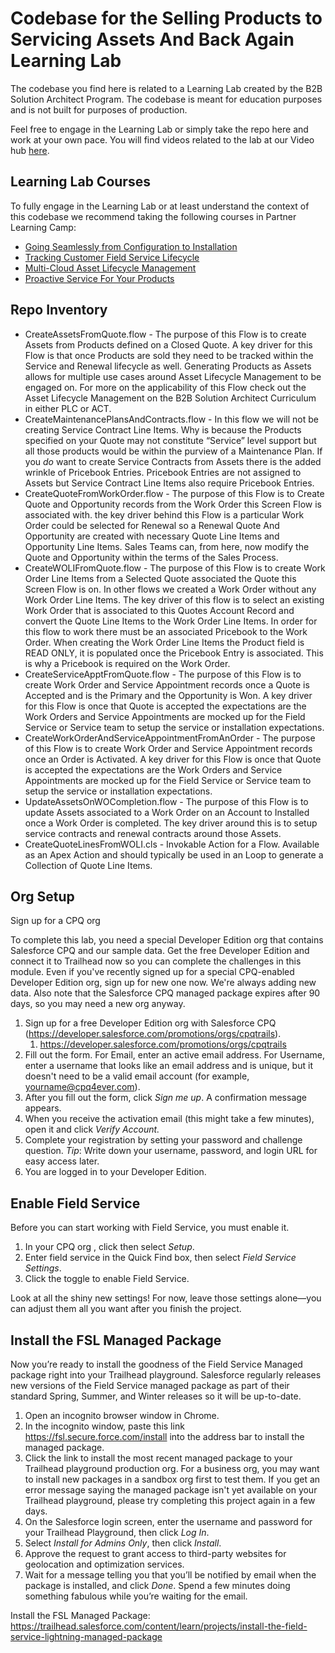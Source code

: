 # Codebase for the Selling Products to Servicing Assets And Back Again Learning Lab 

The codebase you find here is related to a Learning Lab created by the B2B Solution Architect Program. The codebase is meant for education purposes and is not built for purposes of production. 

Feel free to engage in the Learning Lab or simply take the repo here and work at your own pace. You will find videos related to the lab at our Video hub [here](https://b2bsa.hubs.vidyard.com/). 

## Learning Lab Courses

To fully engage in the Learning Lab or at least understand the context of this codebase we recommend taking the following courses in Partner Learning Camp:
* [Going Seamlessly from Configuration to Installation](https://sfdc.co/PLC-GoingSeamlessly)
* [Tracking Customer Field Service Lifecycle](https://sfdc.co/PLC-CustFieldServiceLifecycle)
* [Multi-Cloud Asset Lifecycle Management](https://sfdc.co/PLC-AssetLifecycle)
* [Proactive Service For Your Products](https://sfdc.co/PLC-ProactiveServiceProducts)


## Repo Inventory
* CreateAssetsFromQuote.flow - The purpose of this Flow is to create Assets from Products defined on a Closed Quote. A key driver for this Flow is that once Products are sold they need to be tracked within the Service and Renewal lifecycle as well. Generating Products as Assets allows for multiple use cases around Asset Lifecycle Management to be engaged on. For more on the applicability of this Flow check out the Asset Lifecycle Management on the B2B Solution Architect Curriculum in either PLC or ACT.
* CreateMaintenancePlansAndContracts.flow - In this flow we will not be creating Service Contract Line Items. Why is because the Products specified on your Quote may not constitute “Service” level support but all those products would be within the purview of a Maintenance Plan. If you *do* want to create Service Contracts from Assets there is the added wrinkle of Pricebook Entries. Pricebook Entries are not assigned to Assets but Service Contract Line Items also require Pricebook Entries. 
* CreateQuoteFromWorkOrder.flow - The purpose of this Flow is to Create Quote and Opportunity records from the Work Order this Screen Flow is associated with. the key driver behind this Flow is a particular Work Order could be selected for Renewal so a Renewal Quote And Opportunity are created with necessary Quote Line Items and Opportunity Line Items. Sales Teams can, from here, now modify the Quote and Opportunity within the terms of the Sales Process. 
* CreateWOLIFromQuote.flow - The purpose of this Flow is to create Work Order Line Items from a Selected Quote associated the Quote this Screen Flow is on. In other flows we created a Work Order without any Work Order Line Items. The key driver of this flow is to select an existing Work Order that is associated to this Quotes Account Record and convert the Quote Line Items to the Work Order Line Items. In order for this flow to work there must be an associated Pricebook to the Work Order. When creating the Work Order Line Items the Product field is READ ONLY, it is populated once the Pricebook Entry is associated. This is why a Pricebook is required on the Work Order.
* CreateServiceApptFromQuote.flow - The purpose of this Flow is to create Work Order and Service Appointment records once a Quote is Accepted and is the Primary and the Opportunity is Won. A key driver for this Flow is once that Quote is accepted the expectations are the Work Orders and Service Appointments are mocked up for the Field Service or Service team to setup the service or installation expectations. 
* CreateWorkOrderAndServiceAppointmentFromAnOrder - The purpose of this Flow is to create Work Order and Service Appointment records once an Order is Activated. A key driver for this Flow is once that Quote is accepted the expectations are the Work Orders and Service Appointments are mocked up for the Field Service or Service team to setup the service or installation expectations.
* UpdateAssetsOnWOCompletion.flow - The purpose of this Flow is to update Assets associated to a Work Order on an Account to Installed once a Work Order is completed. The key driver around this is to setup service contracts and renewal contracts around those Assets.
* CreateQuoteLinesFromWOLI.cls - Invokable Action for a Flow. Available as an Apex Action and should typically be used in an Loop to generate a Collection of Quote Line Items. 
 
## Org Setup

Sign up for a CPQ org

To complete this lab, you need a special Developer Edition org that contains Salesforce CPQ and our sample data. Get the free Developer Edition and connect it to Trailhead now so you can complete the challenges in this module.
Even if you've recently signed up for a special CPQ-enabled Developer Edition org, sign up for new one now. We're always adding new data. Also note that the Salesforce CPQ managed package expires after 90 days, so you may need a new org anyway.

1. Sign up for a free Developer Edition org with Salesforce CPQ (https://developer.salesforce.com/promotions/orgs/cpqtrails).
    1. https://developer.salesforce.com/promotions/orgs/cpqtrails
2. Fill out the form. For Email, enter an active email address. For Username, enter a username that looks like an email address and is unique, but it doesn't need to be a valid email account (for example, yourname@cpq4ever.com).
3. After you fill out the form, click *Sign me up*. A confirmation message appears.
4. When you receive the activation email (this might take a few minutes), open it and click *Verify Account.*
5. Complete your registration by setting your password and challenge question. *Tip*: Write down your username, password, and login URL for easy access later.
6. You are logged in to your Developer Edition.

## Enable Field Service

Before you can start working with Field Service, you must enable it.

1. In your CPQ org , click  then select *Setup*.
2. Enter field service in the Quick Find box, then select *Field Service Settings*.
3. Click the toggle to enable Field Service.

Look at all the shiny new settings! For now, leave those settings alone—you can adjust them all you want after you finish the project.

## Install the FSL Managed Package

Now you’re ready to install the goodness of the Field Service Managed package right into your Trailhead playground. Salesforce regularly releases new versions of the Field Service managed package as part of their standard Spring, Summer, and Winter releases so it will be up-to-date.

1. Open an incognito browser window in Chrome.
2. In the incognito window, paste this link https://fsl.secure.force.com/install into the address bar to install the managed package.
3. Click the link to install the most recent managed package to your Trailhead playground production org. For a business org, you may want to install new packages in a sandbox org first to test them. If you get an error message saying the managed package isn't yet available on your Trailhead playground, please try completing this project again in a few days.
4. On the Salesforce login screen, enter the username and password for your Trailhead Playground, then click *Log In*.
5. Select *Install for Admins Only*, then click *Install*.
6. Approve the request to grant access to third-party websites for geolocation and optimization services.
7. Wait for a message telling you that you’ll be notified by email when the package is installed, and click *Done*. Spend a few minutes doing something fabulous while you’re waiting for the email.


Install the FSL Managed Package: https://trailhead.salesforce.com/content/learn/projects/install-the-field-service-lightning-managed-package


